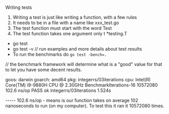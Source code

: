 Writing tests

1. Writing a test is just like writing a function, with a few rules
2. It needs to be in a file with a name like xxx_test.go
3. The test function must start with the word Test
4. The test function takes one argument only t *testing.T

- go test
- go test -v    // run examples and more details about test results
- To run the benchmarks do `go test -bench=.`

// the benchmark framework will determine what is a "good" value for that to let you have some decent results.

goos: darwin
goarch: amd64
pkg: integerrs/03iterations
cpu: Intel(R) Core(TM) i9-9880H CPU @ 2.30GHz
BenchmarkIterations-16          10572080               102.6 ns/op
PASS
ok      integerrs/03iterations  1.524s

----- 102.6 ns/op - means is our function takes on average 102 nanoseconds to run (on my computer). To test this it ran it 10572080 times.
